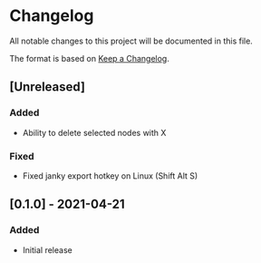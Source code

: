 # Changelog
All notable changes to this project will be documented in this file.

The format is based on [Keep a Changelog](https://keepachangelog.com/en/1.0.0/).

## [Unreleased]
### Added
- Ability to delete selected nodes with X

### Fixed
- Fixed janky export hotkey on Linux (Shift Alt S)

## [0.1.0] - 2021-04-21
### Added
- Initial release
